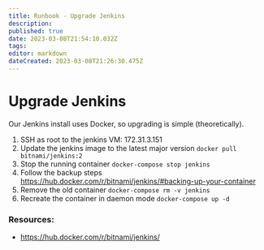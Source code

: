 ```yaml
---
title: Runbook - Upgrade Jenkins
description: 
published: true
date: 2023-03-08T21:54:10.032Z
tags: 
editor: markdown
dateCreated: 2023-03-08T21:26:30.475Z
---
```


# Upgrade Jenkins

Our Jenkins install uses Docker, so upgrading is simple (theoretically).

1. SSH as root to the jenkins VM: 172.31.3.151
1. Update the jenkins image to the latest major version
`docker pull bitnami/jenkins:2`
2. Stop the running container
`docker-compose stop jenkins`
3. Follow the backup steps
https://hub.docker.com/r/bitnami/jenkins/#backing-up-your-container
4. Remove the old container
`docker-compose rm -v jenkins`
5. Recreate the container in daemon mode
`docker-compose up -d`

### Resources:
* https://hub.docker.com/r/bitnami/jenkins/